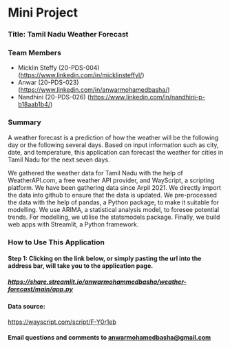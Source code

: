 # Mini Project 

### Title: Tamil Nadu Weather Forecast

### Team Members

 * Micklin Steffy (20-PDS-004) (https://www.linkedin.com/in/micklinsteffyl/)
 * Anwar (20-PDS-023) (https://www.linkedin.com/in/anwarmohamedbasha/)
 * Nandhini (20-PDS-026) (https://www.linkedin.com/in/nandhini-p-b18aab1b4/)

### Summary

A weather forecast is a prediction of how the weather will be the following day or the following several days. Based on input information such as city, date, and temperature, this application can forecast the weather for cities in Tamil Nadu for the next seven days.  

We gathered the weather data for Tamil Nadu with the help of WeatherAPI.com, a free weather API provider, and WayScript, a scripting platform. We have been gathering data since Arpil 2021. We directly import the data into github to ensure that the data is updated. We pre-processed the data with the help of pandas, a Python package, to make it suitable for modelling. We use ARIMA, a statistical analysis model, to foresee potential trends.  For modelling, we utilise the statsmodels package. Finally, we build web apps with Streamlit, a Python framework.

### How to Use This Application

#### Step 1: Clicking on the link below, or simply pasting the url into the address bar, will take you to the application page.
##### https://share.streamlit.io/anwarmohammedbasha/weather-forecast/main/app.py


#### Data source: 
https://wayscript.com/script/F-Y0r1eb

#### Email questions and comments to anwarmohamedbasha@gmail.com
